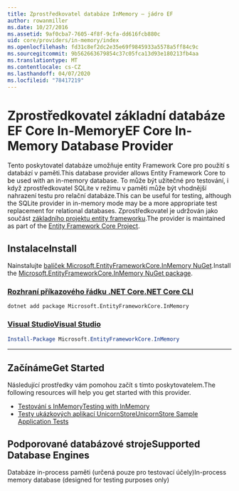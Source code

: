 ```yaml
---
title: Zprostředkovatel databáze InMemory – jádro EF
author: rowanmiller
ms.date: 10/27/2016
ms.assetid: 9af0cba7-7605-4f8f-9cfa-dd616fcb880c
uid: core/providers/in-memory/index
ms.openlocfilehash: fd31c8ef2dc2e35e69f9845933a5578a5ff84c9c
ms.sourcegitcommit: 9b562663679854c37c05fca13d93e180213fb4aa
ms.translationtype: MT
ms.contentlocale: cs-CZ
ms.lasthandoff: 04/07/2020
ms.locfileid: "78417219"
---
```

# <a name="ef-core-in-memory-database-provider"></a><span data-ttu-id="1c5f3-102">Zprostředkovatel základní databáze EF Core In-Memory</span><span class="sxs-lookup"><span data-stu-id="1c5f3-102">EF Core In-Memory Database Provider</span></span>

<span data-ttu-id="1c5f3-103">Tento poskytovatel databáze umožňuje entity Framework Core pro použití s databází v paměti.</span><span class="sxs-lookup"><span data-stu-id="1c5f3-103">This database provider allows Entity Framework Core to be used with an in-memory database.</span></span> <span data-ttu-id="1c5f3-104">To může být užitečné pro testování, i když zprostředkovatel SQLite v režimu v paměti může být vhodnější nahrazení testu pro relační databáze.</span><span class="sxs-lookup"><span data-stu-id="1c5f3-104">This can be useful for testing, although the SQLite provider in in-memory mode may be a more appropriate test replacement for relational databases.</span></span> <span data-ttu-id="1c5f3-105">Zprostředkovatel je udržován jako součást [základního projektu entity frameworku](https://github.com/aspnet/EntityFrameworkCore).</span><span class="sxs-lookup"><span data-stu-id="1c5f3-105">The provider is maintained as part of the [Entity Framework Core Project](https://github.com/aspnet/EntityFrameworkCore).</span></span>

## <a name="install"></a><span data-ttu-id="1c5f3-106">Instalace</span><span class="sxs-lookup"><span data-stu-id="1c5f3-106">Install</span></span>

<span data-ttu-id="1c5f3-107">Nainstalujte [balíček Microsoft.EntityFrameworkCore.InMemory NuGet](https://www.nuget.org/packages/Microsoft.EntityFrameworkCore.InMemory/).</span><span class="sxs-lookup"><span data-stu-id="1c5f3-107">Install the [Microsoft.EntityFrameworkCore.InMemory NuGet package](https://www.nuget.org/packages/Microsoft.EntityFrameworkCore.InMemory/).</span></span>

### <a name="net-core-cli"></a>[<span data-ttu-id="1c5f3-108">Rozhraní příkazového řádku .NET Core</span><span class="sxs-lookup"><span data-stu-id="1c5f3-108">.NET Core CLI</span></span>](#tab/dotnet-core-cli)

```dotnetcli
dotnet add package Microsoft.EntityFrameworkCore.InMemory
```

### <a name="visual-studio"></a>[<span data-ttu-id="1c5f3-109">Visual Studio</span><span class="sxs-lookup"><span data-stu-id="1c5f3-109">Visual Studio</span></span>](#tab/vs)

``` powershell
Install-Package Microsoft.EntityFrameworkCore.InMemory
```

***

## <a name="get-started"></a><span data-ttu-id="1c5f3-110">Začínáme</span><span class="sxs-lookup"><span data-stu-id="1c5f3-110">Get Started</span></span>

<span data-ttu-id="1c5f3-111">Následující prostředky vám pomohou začít s tímto poskytovatelem.</span><span class="sxs-lookup"><span data-stu-id="1c5f3-111">The following resources will help you get started with this provider.</span></span>

* [<span data-ttu-id="1c5f3-112">Testování s InMemory</span><span class="sxs-lookup"><span data-stu-id="1c5f3-112">Testing with InMemory</span></span>](../../miscellaneous/testing/in-memory.md)
* [<span data-ttu-id="1c5f3-113">Testy ukázkových aplikací UnicornStore</span><span class="sxs-lookup"><span data-stu-id="1c5f3-113">UnicornStore Sample Application Tests</span></span>](https://github.com/rowanmiller/UnicornStore/blob/master/UnicornStore/src/UnicornStore.Tests/Controllers/ShippingControllerTests.cs)

## <a name="supported-database-engines"></a><span data-ttu-id="1c5f3-114">Podporované databázové stroje</span><span class="sxs-lookup"><span data-stu-id="1c5f3-114">Supported Database Engines</span></span>

<span data-ttu-id="1c5f3-115">Databáze in-process paměti (určená pouze pro testovací účely)</span><span class="sxs-lookup"><span data-stu-id="1c5f3-115">In-process memory database (designed for testing purposes only)</span></span>
